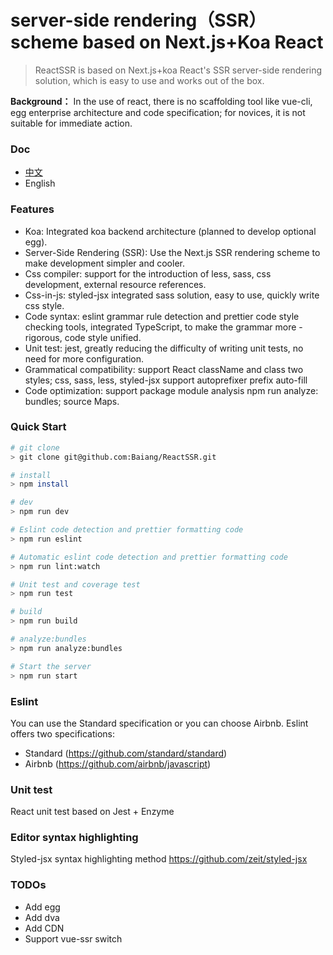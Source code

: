 # server-side rendering（SSR） scheme based on Next.js+Koa React
> ReactSSR is based on Next.js+koa React's SSR server-side rendering solution, which is easy to use and works out of the box.

**Background：** In the use of react, there is no scaffolding tool like vue-cli, egg enterprise architecture and code specification; for novices, it is not suitable for immediate action.

### Doc
- [中文](https://github.com/Baiang/ReactSSR/blob/master/en.md)
- English

### Features
- Koa: Integrated koa backend architecture (planned to develop optional egg).
- Server-Side Rendering (SSR): Use the Next.js SSR rendering scheme to make development simpler and cooler.
- Css compiler: support for the introduction of less, sass, css development, external resource references.
- Css-in-js: styled-jsx integrated sass solution, easy to use, quickly write css style.
- Code syntax: eslint grammar rule detection and prettier code style checking tools, integrated TypeScript, to make the grammar more - rigorous, code style unified.
- Unit test: jest, greatly reducing the difficulty of writing unit tests, no need for more configuration.
- Grammatical compatibility: support React className and class two styles; css, sass, less, styled-jsx support autoprefixer prefix auto-fill
- Code optimization: support package module analysis npm run analyze: bundles; source Maps.

### Quick Start

```bash
# git clone
> git clone git@github.com:Baiang/ReactSSR.git

# install
> npm install

# dev
> npm run dev

# Eslint code detection and prettier formatting code
> npm run eslint

# Automatic eslint code detection and prettier formatting code
> npm run lint:watch

# Unit test and coverage test
> npm run test

# build
> npm run build

# analyze:bundles
> npm run analyze:bundles

# Start the server
> npm run start
```


### Eslint
You can use the Standard specification or you can choose Airbnb. Eslint offers two specifications:
- Standard (https://github.com/standard/standard)
- Airbnb (https://github.com/airbnb/javascript)

### Unit test
React unit test based on Jest + Enzyme

### Editor syntax highlighting
Styled-jsx syntax highlighting method https://github.com/zeit/styled-jsx

### TODOs
- Add egg
- Add dva
- Add CDN
- Support vue-ssr switch
